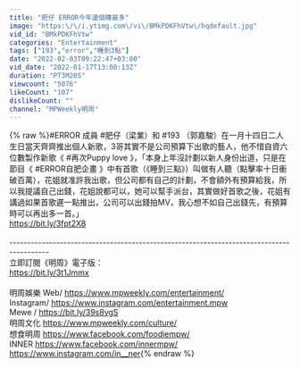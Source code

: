 ```yaml
---
title: "肥仔 ERROR今年邊個賺最多"
image: "https:\/\/i.ytimg.com\/vi\/BMkPDKFhVtw\/hqdefault.jpg"
vid_id: "BMkPDKFhVtw"
categories: "Entertainment"
tags: ["193","error","睡到3點"]
date: "2022-02-03T09:22:47+03:00"
vid_date: "2022-01-17T13:00:13Z"
duration: "PT3M20S"
viewcount: "5076"
likeCount: "107"
dislikeCount: ""
channel: "MPWeekly明周"
---
```

{% raw %}#ERROR 成員 #肥仔（梁業）和 #193 （郭嘉駿）在一月十四日二人生日當天齊齊推出個人新歌，3哥其實不是公司預算下出歌的藝人，他不惜自資六位數製作新歌《 #再次Puppy love 》，「本身上年沒計劃以新人身份出道，只是在節目《 #ERROR自肥企畫 》中有首歌（《睡到三點》）叫做有人聽（點擊率十日衝破百萬），花姐就准許我出歌，但公司都有自己的計劃，不會額外有預算給我，所以我提議自己出錢，花姐說都可以，她可以幫手派台，其實做好首歌之後，花姐有講過如果首歌遲一點推出，公司可以出錢拍MV，我心想不如自己出錢先，有預算時可以再出多一首。」<br /><a rel="nofollow" target="blank" href="https://bit.ly/3fpt2X8">https://bit.ly/3fpt2X8</a><br /><br />-----------------------------------------------------------------------------------------<br />立即訂閱《明周》電子版：<br /><a rel="nofollow" target="blank" href="https://bit.ly/3t1Jmmx">https://bit.ly/3t1Jmmx</a><br /><br />明周娛樂 Web/ <a rel="nofollow" target="blank" href="https://www.mpweekly.com/entertainment/">https://www.mpweekly.com/entertainment/</a><br />                 Instagram/ <a rel="nofollow" target="blank" href="https://www.instagram.com/entertainment.mpw">https://www.instagram.com/entertainment.mpw</a><br />                 Mewe / <a rel="nofollow" target="blank" href="https://bit.ly/39s8vgS">https://bit.ly/39s8vgS</a> <br />明周文化 <a rel="nofollow" target="blank" href="https://www.mpweekly.com/culture/">https://www.mpweekly.com/culture/</a><br />想食明周 <a rel="nofollow" target="blank" href="https://www.facebook.com/foodiempw/">https://www.facebook.com/foodiempw/</a><br />INNER <a rel="nofollow" target="blank" href="https://www.facebook.com/innermpw/">https://www.facebook.com/innermpw/</a><br />             <a rel="nofollow" target="blank" href="https://www.instagram.com/in__ner">https://www.instagram.com/in__ner</a>{% endraw %}
